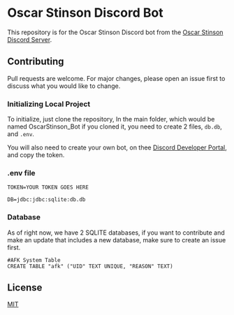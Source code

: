 # Oscar Stinson Discord Bot

This repository is for the Oscar Stinson Discord bot from the [Oscar Stinson Discord Server](https://discord.gg/himym). 

## Contributing
Pull requests are welcome. For major changes, please open an issue first to discuss what you would like to change.

### Initializing Local Project
To initialize, just clone the repository, In the main folder, which would be named OscarStinson_Bot if you cloned it, you need to create 2 files, `db.db`, and `.env`.

You will also need to create your own bot, on thee [Discord Developer Portal](https://discord.com/developers), and copy the token.

### .env file
```
TOKEN=YOUR TOKEN GOES HERE

DB=jdbc:jdbc:sqlite:db.db
```

### Database
As of right now, we have 2 SQLITE databases, if you want to contribute and make an update that includes a new database, make sure to create an issue first.
```
#AFK System Table
CREATE TABLE "afk" ("UID" TEXT UNIQUE, "REASON" TEXT)
```

## License
[MIT](https://choosealicense.com/licenses/mit/)
